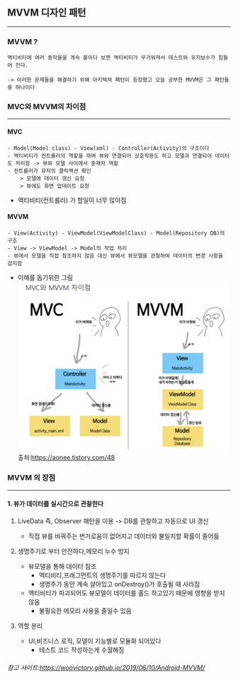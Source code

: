 ## MVVM 디자인 패턴
---
### MVVM ?
```
액티비티에 여러 동작을을 계속 붙이다 보면 액티비티가 무거워져서 테스트와 유지보수가 힘들어 진다.

-> 이러한 문제들을 해결하기 위해 아키텍쳐 패턴이 등장했고 오늘 공부한 MVVM은 그 패턴들중 하나이다
```
### MVC와 MVVM의 차이점
---
#### MVC
```
- Model(Model class) - View(xml) - Controller(Activity)의 구조이다
- 액티비티가 컨트롤러의 역할을 하며 뷰와 연결되어 상호작용도 하고 모델과 연결되어 데이터도 처리함 -> 뷰와 모델 사이에서 중재자 역할
- 컨트롤러가 유저의 클릭액션 확인
    > 모델에 데이터 갱신 요청
    > 뷰에도 화면 업데이트 요청
```
* 액티비티(컨트롤러) 가 할일이 너무 많아짐
  
#### MVVM
```
- View(Activity) - ViewModel(ViewModelClass) - Model(Repository DB)의 구조
- View -> ViewModel -> Model의 작업 처리 
- 뷰에서 모델을 직접 참조하지 않음 대신 뷰에서 뷰모델을 관찰하여 데이터의 변경 사항을 감지함
```
* 이해를 돕기위한 그림
![ex_screenshot](/study%20android/imgfile/MVVM.png)
출처:https://aonee.tistory.com/48

### MVVM 의 장점
---
#### 1. 뷰가 데이터를 실시간으로 관찰한다
1. LiveData 즉, Observer 패턴을 이용 -> DB를 관찰하고 자동으로 UI 갱신 
   * 직접 뷰를 바꿔주는 번거로움이 없어지고 데이터와 불일치할 확률이 줄어듦
  
2. 생명주기로 부터 안전하다,메모리 누수 방지
    * 뷰모델을 통해 데이터 참조
      * 액티비티,프래그먼트의 생명주기를 따르지 않는다
      * 생명주기 동안 계속 살아있고 onDestroy()가 호출될 때 사라짐
    * 액티비티가 파괴되어도 뷰모델이 데이터를 홀드 하고있기 때문에 영향을 받지 않음
      * 불필요한 메모리 사용을 줄일수 있음
3. 역할 분리
    * UI,비즈니스 로직, 모델이 기능별로 모듈화 되어있다
      * 테스트 코드 작성하는게 수월해짐




###### 참고 사이트:https://woovictory.github.io/2019/06/10/Android-MVVM/


